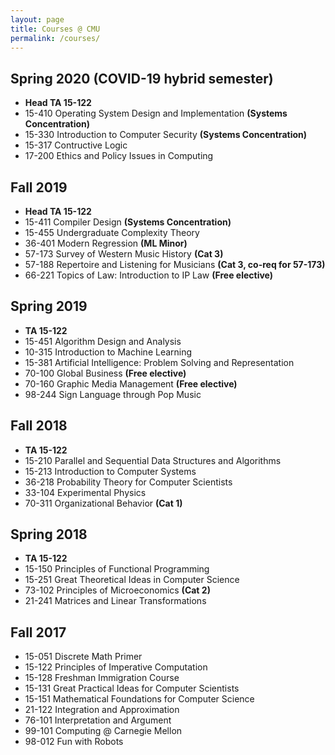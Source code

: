 ```yaml
---
layout: page
title: Courses @ CMU
permalink: /courses/
---
```


## Spring 2020 (COVID-19 hybrid semester)

- **Head TA 15-122**
- 15-410 Operating System Design and Implementation **(Systems Concentration)**
- 15-330 Introduction to Computer Security **(Systems Concentration)**
- 15-317 Contructive Logic
- 17-200 Ethics and Policy Issues in Computing

## Fall 2019

- **Head TA 15-122**
- 15-411 Compiler Design **(Systems Concentration)**
- 15-455 Undergraduate Complexity Theory
- 36-401 Modern Regression **(ML Minor)**
- 57-173 Survey of Western Music History **(Cat 3)**
- 57-188 Repertoire and Listening for Musicians **(Cat 3, co-req for 57-173)**
- 66-221 Topics of Law: Introduction to IP Law **(Free elective)**

## Spring 2019

- **TA 15-122**
- 15-451 Algorithm Design and Analysis
- 10-315 Introduction to Machine Learning
- 15-381 Artificial Intelligence: Problem Solving and Representation
- 70-100 Global Business **(Free elective)**
- 70-160 Graphic Media Management **(Free elective)**
- 98-244 Sign Language through Pop Music

## Fall 2018

- **TA 15-122**
- 15-210 Parallel and Sequential Data Structures and Algorithms
- 15-213 Introduction to Computer Systems
- 36-218 Probability Theory for Computer Scientists
- 33-104 Experimental Physics
- 70-311 Organizational Behavior **(Cat 1)**

## Spring 2018

- **TA 15-122**
- 15-150 Principles of Functional Programming
- 15-251 Great Theoretical Ideas in Computer Science
- 73-102 Principles of Microeconomics **(Cat 2)**
- 21-241 Matrices and Linear Transformations

## Fall 2017

- 15-051 Discrete Math Primer
- 15-122 Principles of Imperative Computation
- 15-128 Freshman Immigration Course
- 15-131 Great Practical Ideas for Computer Scientists
- 15-151 Mathematical Foundations for Computer Science
- 21-122 Integration and Approximation
- 76-101 Interpretation and Argument
- 99-101 Computing @ Carnegie Mellon
- 98-012 Fun with Robots
